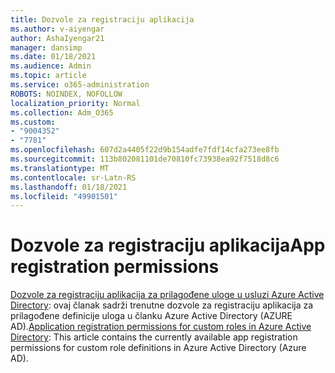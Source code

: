 ```yaml
---
title: Dozvole za registraciju aplikacija
ms.author: v-aiyengar
author: AshaIyengar21
manager: dansimp
ms.date: 01/18/2021
ms.audience: Admin
ms.topic: article
ms.service: o365-administration
ROBOTS: NOINDEX, NOFOLLOW
localization_priority: Normal
ms.collection: Adm_O365
ms.custom:
- "9004352"
- "7781"
ms.openlocfilehash: 607d2a4405f22d9b154adfe7fdf14cfa273ee8fb
ms.sourcegitcommit: 113b802081101de70810fc73938ea92f7518d8c6
ms.translationtype: MT
ms.contentlocale: sr-Latn-RS
ms.lasthandoff: 01/18/2021
ms.locfileid: "49901501"
---
```

# <a name="app-registration-permissions"></a><span data-ttu-id="10df2-102">Dozvole za registraciju aplikacija</span><span class="sxs-lookup"><span data-stu-id="10df2-102">App registration permissions</span></span>

<span data-ttu-id="10df2-103">[Dozvole za registraciju aplikacija za prilagođene uloge u usluzi Azure Active Directory](https://docs.microsoft.com/azure/active-directory/roles/custom-available-permissions): ovaj članak sadrži trenutne dozvole za registraciju aplikacija za prilagođene definicije uloga u članku Azure Active Directory (AZURE AD).</span><span class="sxs-lookup"><span data-stu-id="10df2-103">[Application registration permissions for custom roles in Azure Active Directory](https://docs.microsoft.com/azure/active-directory/roles/custom-available-permissions): This article contains the currently available app registration permissions for custom role definitions in Azure Active Directory (Azure AD).</span></span>
